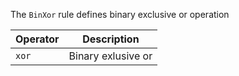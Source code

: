 The `BinXor` rule defines binary exclusive or operation

|Operator|Description|
|---|---|
|`xor`|Binary exlusive or|

